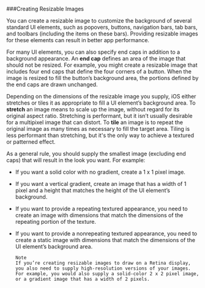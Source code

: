 ###Creating Resizable Images

  You can create a resizable image to customize the background of several standard UI elements, such as popovers, buttons, navigation bars, tab bars, and toolbars (including the items on these bars). Providing resizable images for these elements can result in better app performance.

  For many UI elements, you can also specify end caps in addition to a background appearance. An **end cap** defines an area of the image that should not be resized. For example, you might create a resizable image that includes four end caps that define the four corners of a button. When the image is resized to fill the button’s background area, the portions defined by the end caps are drawn unchanged.

  Depending on the dimensions of the resizable image you supply, iOS either stretches or tiles it as appropriate to fill a UI element’s background area. To **stretch** an image means to scale up the image, without regard for its original aspect ratio. Stretching is performant, but it isn’t usually desirable for a multipixel image that can distort. To **tile** an image is to repeat the original image as many times as necessary to fill the target area. Tiling is less performant than stretching, but it's the only way to achieve a textured or patterned effect.

  As a general rule, you should supply the smallest image (excluding end caps) that will result in the look you want. For example:

*   If you want a solid color with no gradient, create a 1 x 1 pixel image.

*   If you want a vertical gradient, create an image that has a width of 1 pixel and a height that matches the height of the UI element’s background.

*   If you want to provide a repeating textured appearance, you need to create an image with dimensions that match the dimensions of the repeating portion of the texture.

*   If you want to provide a nonrepeating textured appearance, you need to create a static image with dimensions that match the dimensions of the UI element’s background area.

		Note
		If you’re creating resizable images to draw on a Retina display, you also need to supply high-resolution versions of your images. For example, you would also supply a solid-color 2 x 2 pixel image, or a gradient image that has a width of 2 pixels.